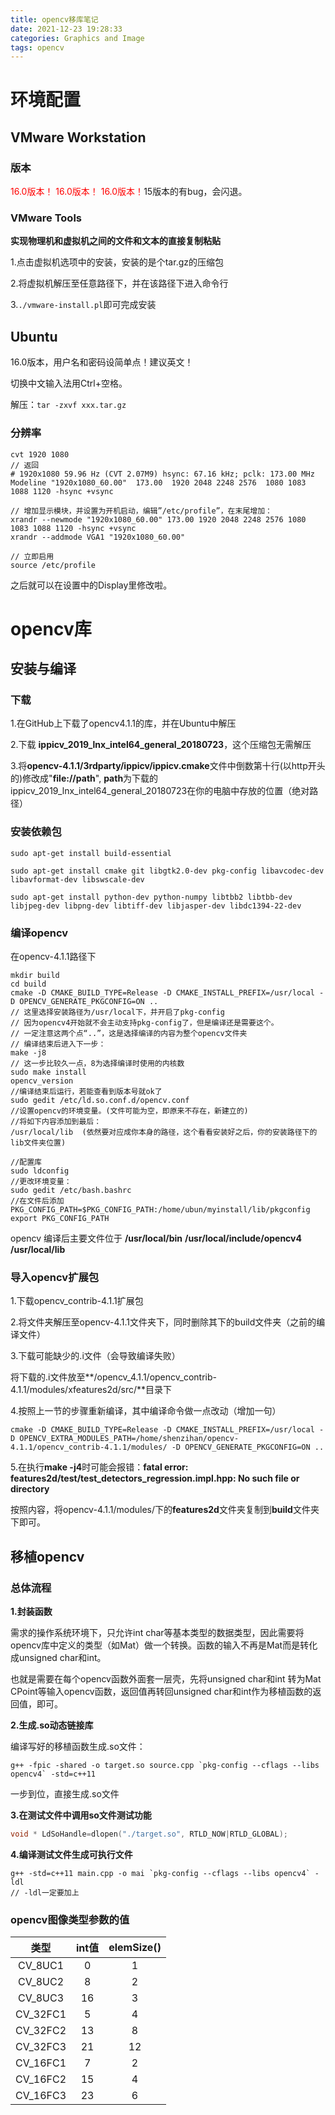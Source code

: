 ```yaml
---
title: opencv移库笔记
date: 2021-12-23 19:28:33
categories: Graphics and Image
tags: opencv
---
```


# 环境配置

## VMware Workstation

### 版本

<font color="red"> 16.0版本！ 16.0版本！ 16.0版本！</font>15版本的有bug，会闪退。

### VMware Tools

**实现物理机和虚拟机之间的文件和文本的直接复制粘贴**

1.点击虚拟机选项中的安装，安装的是个tar.gz的压缩包

2.将虚拟机解压至任意路径下，并在该路径下进入命令行

3.`./vmware-install.pl`即可完成安装



## Ubuntu

16.0版本，用户名和密码设简单点！建议英文！

切换中文输入法用Ctrl+空格。

解压：`tar -zxvf xxx.tar.gz`

### 分辨率

```shell
cvt 1920 1080
// 返回
# 1920x1080 59.96 Hz (CVT 2.07M9) hsync: 67.16 kHz; pclk: 173.00 MHz
Modeline "1920x1080_60.00"  173.00  1920 2048 2248 2576  1080 1083 1088 1120 -hsync +vsync

// 增加显示模块，并设置为开机启动，编辑”/etc/profile”，在末尾增加：
xrandr --newmode "1920x1080_60.00" 173.00 1920 2048 2248 2576 1080 1083 1088 1120 -hsync +vsync
xrandr --addmode VGA1 "1920x1080_60.00"

// 立即启用
source /etc/profile
```

之后就可以在设置中的Display里修改啦。



# opencv库

## 安装与编译

### 下载

1.在GitHub上下载了opencv4.1.1的库，并在Ubuntu中解压

[opencv4]: https://github.com/opencv/opencv/releases/tag/4.1.1

2.下载 **ippicv_2019_lnx_intel64_general_20180723**，这个压缩包无需解压

3.将**opencv-4.1.1/3rdparty/ippicv/ippicv.cmake**文件中倒数第十行(以http开头的)修改成"**file://path**",  **path**为下载的ippicv_2019_lnx_intel64_general_20180723在你的电脑中存放的位置（绝对路径）

### 安装依赖包

```shell
sudo apt-get install build-essential

sudo apt-get install cmake git libgtk2.0-dev pkg-config libavcodec-dev libavformat-dev libswscale-dev

sudo apt-get install python-dev python-numpy libtbb2 libtbb-dev libjpeg-dev libpng-dev libtiff-dev libjasper-dev libdc1394-22-dev
```

### 编译opencv

在opencv-4.1.1路径下

```shell
mkdir build
cd build
cmake -D CMAKE_BUILD_TYPE=Release -D CMAKE_INSTALL_PREFIX=/usr/local -D OPENCV_GENERATE_PKGCONFIG=ON ..
// 这里选择安装路径为/usr/local下，并开启了pkg-config
// 因为opencv4开始就不会主动支持pkg-config了，但是编译还是需要这个。
// 一定注意这两个点“..”，这是选择编译的内容为整个opencv文件夹
// 编译结束后进入下一步：
make -j8
// 这一步比较久一点，8为选择编译时使用的内核数
sudo make install
opencv_version
//编译结束后运行，若能查看到版本号就ok了
sudo gedit /etc/ld.so.conf.d/opencv.conf
//设置opencv的环境变量。(文件可能为空，即原来不存在，新建立的)
//将如下内容添加到最后：
/usr/local/lib  (依然要对应成你本身的路径，这个看看安装好之后，你的安装路径下的lib文件夹位置)

//配置库
sudo ldconfig
//更改环境变量：
sudo gedit /etc/bash.bashrc
//在文件后添加
PKG_CONFIG_PATH=$PKG_CONFIG_PATH:/home/ubun/myinstall/lib/pkgconfig  
export PKG_CONFIG_PATH
```

opencv 编译后主要文件位于 **/usr/local/bin**    **/usr/local/include/opencv4**     **/usr/local/lib**



### 导入opencv扩展包

1.下载opencv_contrib-4.1.1扩展包

[opencv_contrib]: https://github.com/opencv/opencv_contrib/releases

2.将文件夹解压至opencv-4.1.1文件夹下，同时删除其下的build文件夹（之前的编译文件）

3.下载可能缺少的.i文件（会导致编译失败）

[补充.i文件]: https://github.com/Linfeng-Lee/OpenCV_boostdesc_vgg_file

将下载的.i文件放至**/opencv_4.1.1/opencv_contrib-4.1.1/modules/xfeatures2d/src/**目录下

4.按照上一节的步骤重新编译，其中编译命令做一点改动（增加一句）

```shell
cmake -D CMAKE_BUILD_TYPE=Release -D CMAKE_INSTALL_PREFIX=/usr/local -D OPENCV_EXTRA_MODULES_PATH=/home/shenzihan/opencv-4.1.1/opencv_contrib-4.1.1/modules/ -D OPENCV_GENERATE_PKGCONFIG=ON ..
```

5.在执行**make -j4**时可能会报错：**fatal error: features2d/test/test_detectors_regression.impl.hpp: No such file or directory**

按照内容，将opencv-4.1.1/modules/下的**features2d**文件夹复制到**build**文件夹下即可。



## 移植opencv

### 总体流程

**1.封装函数**

需求的操作系统环境下，只允许int char等基本类型的数据类型，因此需要将opencv库中定义的类型（如Mat）做一个转换。函数的输入不再是Mat而是转化成unsigned char和int。

也就是需要在每个opencv函数外面套一层壳，先将unsigned char和int 转为Mat CPoint等输入opencv函数，返回值再转回unsigned char和int作为移植函数的返回值，即可。

**2.生成.so动态链接库**

编译写好的移植函数生成.so文件：

```shell
g++ -fpic -shared -o target.so source.cpp `pkg-config --cflags --libs opencv4` -std=c++11
```

一步到位，直接生成.so文件

**3.在测试文件中调用so文件测试功能**

```C++
void * LdSoHandle=dlopen("./target.so", RTLD_NOW|RTLD_GLOBAL);
```

**4.编译测试文件生成可执行文件**

```shell
g++ -std=c++11 main.cpp -o mai `pkg-config --cflags --libs opencv4` -ldl
// -ldl一定要加上
```



### opencv图像类型参数的值

|   类型   | int值 | elemSize() |
| :------: | :---: | :--------: |
| CV_8UC1  |   0   |     1      |
| CV_8UC2  |   8   |     2      |
| CV_8UC3  |  16   |     3      |
| CV_32FC1 |   5   |     4      |
| CV_32FC2 |  13   |     8      |
| CV_32FC3 |  21   |     12     |
| CV_16FC1 |   7   |     2      |
| CV_16FC2 |  15   |     4      |
| CV_16FC3 |  23   |     6      |

